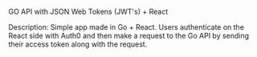 GO API with JSON Web Tokens (JWT's) + React

Description: Simple app made in Go + React. Users authenticate on the React side with Auth0 and then make a request to the Go API by sending their access token along with the request.
